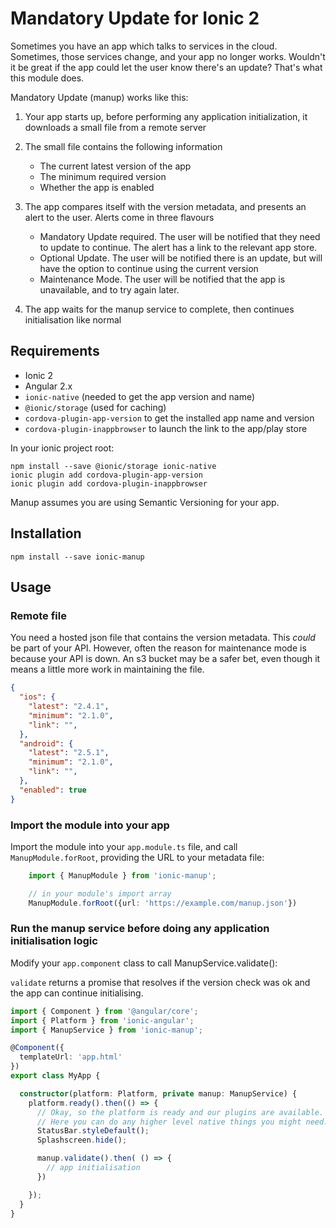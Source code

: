 # Mandatory Update for Ionic 2

Sometimes you have an app which talks to services in the cloud. Sometimes,
those services change, and your app no longer works. Wouldn't it be great if
the app could let the user know there's an update? That's what this module
does.

Mandatory Update (manup) works like this:

1. Your app starts up, before performing any application initialization, it
   downloads a small file from a remote server

2. The small file contains the following information
   * The current latest version of the app
   * The minimum required version
   * Whether the app is enabled

3. The app compares itself with the version metadata, and presents an alert to
   the user. Alerts come in three flavours
   * Mandatory Update required. The user will be notified that they need to
     update to continue. The alert has a link to the relevant app store.
   * Optional Update. The user will be notified there is an update, but will
     have the option to continue using the current version
   * Maintenance Mode. The user will be notified that the app is unavailable,
     and to try again later.

4. The app waits for the manup service to complete, then continues
   initialisation like normal

## Requirements

 * Ionic 2 
 * Angular 2.x
 * `ionic-native` (needed to get the app version and name) 
 * `@ionic/storage` (used for caching)
 * `cordova-plugin-app-version` to get the installed app name and version
 * `cordova-plugin-inappbrowser` to launch the link to the app/play store

In your ionic project root:

    npm install --save @ionic/storage ionic-native
    ionic plugin add cordova-plugin-app-version
    ionic plugin add cordova-plugin-inappbrowser

Manup assumes you are using Semantic Versioning for your app.

## Installation

    npm install --save ionic-manup

## Usage

### Remote file
You need a hosted json file that contains the version metadata. This _could_ be part of your API. However, 
often the reason for maintenance mode is because your API is down. An s3 bucket may be a safer bet,
even though it means a little more work in maintaining the file.

```json
{
  "ios": {
    "latest": "2.4.1",
    "minimum": "2.1.0",
    "link": "",
  },
  "android": {
    "latest": "2.5.1",
    "minimum": "2.1.0",
    "link": "",
  },
  "enabled": true
}
```

### Import the module into your app

Import the module into your `app.module.ts` file, and call `ManupModule.forRoot`, providing the URL to your metadata file:

```ts
    import { ManupModule } from 'ionic-manup';

    // in your module's import array
    ManupModule.forRoot({url: 'https://example.com/manup.json'})
```

### Run the manup service before doing any application initialisation logic

Modify your `app.component` class to call ManupService.validate():

`validate` returns a promise that resolves if the version check was ok and the app can continue initialising.

```ts
import { Component } from '@angular/core';
import { Platform } from 'ionic-angular';
import { ManupService } from 'ionic-manup';

@Component({
  templateUrl: 'app.html'
})
export class MyApp {

  constructor(platform: Platform, private manup: ManupService) {
    platform.ready().then(() => {
      // Okay, so the platform is ready and our plugins are available.
      // Here you can do any higher level native things you might need.
      StatusBar.styleDefault();
      Splashscreen.hide();

      manup.validate().then( () => {
        // app initialisation
      })

    });
  }
}
```

